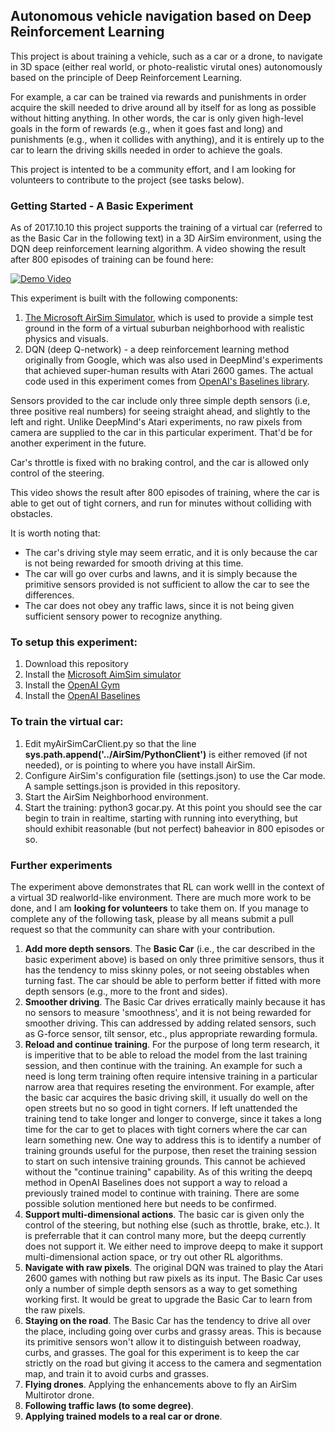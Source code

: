 ## Autonomous vehicle navigation based on Deep Reinforcement Learning

This project is about training a vehicle, such as a car or a drone, to navigate in 3D space (either real world, or photo-realistic virutal ones) autonomously based on the principle of Deep Reinforcement Learning. 

For example, a car can be trained via rewards and punishments in order acquire the skill needed to drive around all by itself for as long as possible without hitting anything. 
In other words, the car is only given high-level goals in the form of rewards (e.g., when it goes fast and long) and punishments (e.g., when it collides with anything), and it is entirely up to the car to learn the driving skills needed in order to achieve the goals.

This project is intented to be a community effort, and I am looking for volunteers to contribute to the project (see tasks below).

### Getting Started - A Basic Experiment

As of 2017.10.10 this project supports the training of a virtual car (referred to as the Basic Car in the following text) in a 3D AirSim environment, using the DQN deep reinforcement learning algorithm. A video showing the result after 800 episodes of training can be found here:

[![Demo Video](https://github.com/kaihuchen/DRL-AutonomousVehicles/blob/master/cardemo.jpg)](https://www.youtube.com/watch?v=InrQgdU8rQs&feature=youtu.b)

This experiment is built with the following components:

1. [The Microsoft AirSim Simulator](https://github.com/Microsoft/AirSim), which is used to provide a simple test ground in the form of a virtual suburban neighborhood with realistic physics and visuals.
2. DQN (deep Q-network) - a deep reinforcement learning method originally from Google, which was also used in DeepMind's experiments that achieved super-human results with Atari 2600 games. The actual code used in this experiment comes from [OpenAI's Baselines library](https://github.com/openai/baselines ).

Sensors provided to the car include only three simple depth sensors (i.e, three positive real numbers) for seeing straight ahead, and slightly to the left and right. Unlike DeepMind's Atari experiments, no raw pixels from camera are supplied to the car in this particular experiment. That'd be for another experiment in the future.

Car's throttle is fixed with no braking control, and the car is allowed only control of the steering. 

This video shows the result after 800 episodes of training, where the car is able to get out of tight corners, and run for minutes without colliding with obstacles. 

It is worth noting that:

- The car's driving style may seem erratic, and it is only because the car is not being rewarded for smooth driving at this time.
- The car will go over curbs and lawns, and it is simply because the primitive sensors provided is not sufficient to allow the car to see the differences.
- The car does not obey any traffic laws, since it is not being given sufficient sensory power to recognize anything.

### To setup this experiment:

1. Download this repository
2. Install the [Microsoft AimSim simulator](https://github.com/Microsoft/AirSim)
3. Install the [OpenAI Gym](https://github.com/openai/gym)
4. Install the [OpenAI Baselines](https://github.com/openai/baselines)

### To train the virtual car:

1. Edit myAirSimCarClient.py so that the line **sys.path.append('../AirSim/PythonClient')** is either removed (if not needed), or is pointing to where you have install AirSim.
1. Configure AirSim's configuration file (settings.json) to use the Car mode. A sample settings.json is provided in this repository.
1. Start the AirSim Neighborhood environment. 
1. Start the training: python3 gocar.py. At this point you should see the car begin to train in realtime, starting with running into everything, but should exhibit reasonable (but not perfect) baheavior in 800 episodes or so.

### Further experiments

The experiment above demonstrates that RL can work welll in the context of a virtual 3D realworld-like environment. There are much more work to be done, and I am **looking for volunteers** to take them on. If you manage to complete any of the following task, please by all means submit a pull request so that the community can share with your contribution.

1. **Add more depth sensors**.
The **Basic Car** (i.e., the car described in the basic experiment above) is based on only three primitive sensors, thus it has the tendency to miss skinny poles, or not seeing obstables when turning fast. The car should be able to perform better if fitted with more depth sensors (e.g., more to the front and sides).
1. **Smoother driving**.
The Basic Car drives erratically mainly because it has no sensors to measure 'smoothness', and it is not being rewarded for smoother driving. This can addressed by adding related sensors, such as G-force sensor, tilt sensor, etc., plus appropriate rewarding formula.
1. **Reload and continue training**.
For the purpose of long term research, it is imperitive that to be able to reload the model from the last training session, and then continue with the training. An example for such a need is long term training often require intensive training in a particular narrow area that requires reseting the environment. For example, after the basic car acquires the basic driving skill, it usually do well on the open streets but no so good in tight corners. If left unattended the training tend to take longer and longer to converge, since it takes a long time for the car to get to places with tight corners where the car can learn something new. One way to address this is to identify a number of training grounds useful for the purpose, then reset the training session to start on such intensive training grounds. This cannot be achieved without the "continue training" capability.
As of this writing the deepq method in OpenAI Baselines does not support a way to reload a previously trained model to continue with training. There are some possible solution mentioned here but needs to be confirmed. 
1. **Support multi-dimensional actions**.
The basic car is given only the control of the steering, but nothing else (such as throttle, brake, etc.). It is preferrable that it can control many more, but the deepq currently does not support it. We either need to improve deepq to make it support multi-dimensional action space, or try out other RL algorithms.
1. **Navigate with raw pixels**.
The original DQN was trained to play the Atari 2600 games with nothing but raw pixels as its input. The Basic Car uses only a number of simple depth sensors as a way to get something working first. It would be great to upgrade the Basic Car to learn from the raw pixels.
1. **Staying on the road**.
The Basic Car has the tendency to drive all over the place, including going over curbs and grassy areas.
This is because its primitive sensors won't allow it to distinguish between roadway, curbs, and grasses. The goal for this experiment is to keep the car strictly on the road but giving it access to the camera and segmentation map, and train it to avoid curbs and grasses.
1. **Flying drones**.
Applying the enhancements above to fly an AirSim Multirotor drone.
1. **Following traffic laws (to some degree)**.
1. **Applying trained models to a real car or drone**.

